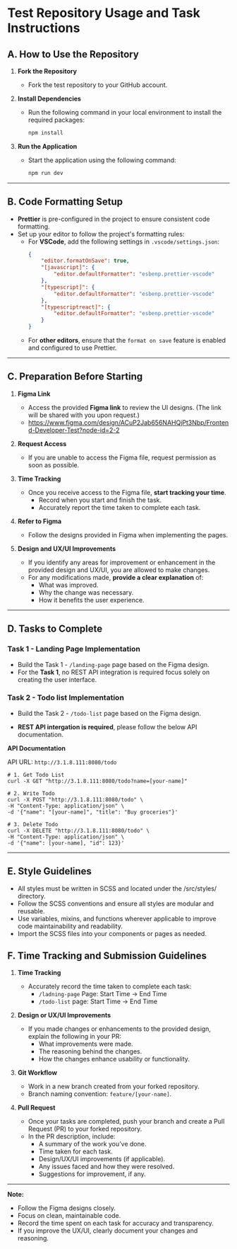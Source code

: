 # Test Repository Usage and Task Instructions

## A. **How to Use the Repository**

1. **Fork the Repository**

    - Fork the test repository to your GitHub account.

2. **Install Dependencies**

    - Run the following command in your local environment to install the required packages:
        ```bash
        npm install
        ```

3. **Run the Application**
    - Start the application using the following command:
        ```bash
        npm run dev
        ```

---

## B. **Code Formatting Setup**

- **Prettier** is pre-configured in the project to ensure consistent code formatting.
- Set up your editor to follow the project's formatting rules:
    - For **VSCode**, add the following settings in `.vscode/settings.json`:
        ```json
        {
            "editor.formatOnSave": true,
            "[javascript]": {
                "editor.defaultFormatter": "esbenp.prettier-vscode"
            },
            "[typescript]": {
                "editor.defaultFormatter": "esbenp.prettier-vscode"
            },
            "[typescriptreact]": {
                "editor.defaultFormatter": "esbenp.prettier-vscode"
            }
        }
        ```
    - For **other editors**, ensure that the `format on save` feature is enabled and configured to use Prettier.

---

## C. **Preparation Before Starting**

1. **Figma Link**
    - Access the provided **Figma link** to review the UI designs. (The link will be shared with you upon request.)
    - https://www.figma.com/design/ACuP2Jab656NAHQjPt3Nbp/Frontend-Developer-Test?node-id=2-2
2. **Request Access**

    - If you are unable to access the Figma file, request permission as soon as possible.

3. **Time Tracking**

    - Once you receive access to the Figma file, **start tracking your time**.
        - Record when you start and finish the task.
        - Accurately report the time taken to complete each task.

4. **Refer to Figma**

    - Follow the designs provided in Figma when implementing the pages.

5. **Design and UX/UI Improvements**
    - If you identify any areas for improvement or enhancement in the provided design and UX/UI, you are allowed to make changes.
    - For any modifications made, **provide a clear explanation** of:
        - What was improved.
        - Why the change was necessary.
        - How it benefits the user experience.

---

## D. **Tasks to Complete**

### **Task 1 - Landing Page Implementation**

- Build the Task 1 - `/landing-page` page based on the Figma design.
- For the **Task 1**, no REST API integration is required focus solely on creating the user interface.

### **Task 2 - Todo list Implementation**

- Build the Task 2 - `/todo-list` page based on the Figma design.

- **REST API intergation is required**, please follow the below API documentation.

**API Documentation**

API URL: `http://3.1.8.111:8080/todo`

```
# 1. Get Todo List
curl -X GET "http://3.1.8.111:8080/todo?name=[your-name]"

# 2. Write Todo
curl -X POST "http://3.1.8.111:8080/todo" \
-H "Content-Type: application/json" \
-d '{"name": "[your-name]", "title": "Buy groceries"}'

# 3. Delete Todo
curl -X DELETE "http://3.1.8.111:8080/todo" \
-H "Content-Type: application/json" \
-d '{"name": [your-name], "id": 123}'

```

---

## E. Style Guidelines

- All styles must be written in SCSS and located under the /src/styles/ directory.
- Follow the SCSS conventions and ensure all styles are modular and reusable.
- Use variables, mixins, and functions wherever applicable to improve code maintainability and readability.
- Import the SCSS files into your components or pages as needed.

## F. **Time Tracking and Submission Guidelines**

1. **Time Tracking**

    - Accurately record the time taken to complete each task:
        - `/ladning-page` Page: Start Time → End Time
        - `/todo-list` page: Start Time → End Time

2. **Design or UX/UI Improvements**

    - If you made changes or enhancements to the provided design, explain the following in your PR:
        - What improvements were made.
        - The reasoning behind the changes.
        - How the changes enhance usability or functionality.

3. **Git Workflow**

    - Work in a new branch created from your forked repository.
    - Branch naming convention: `feature/[your-name]`.

4. **Pull Request**
    - Once your tasks are completed, push your branch and create a Pull Request (PR) to your forked repository.
    - In the PR description, include:
        - A summary of the work you’ve done.
        - Time taken for each task.
        - Design/UX/UI improvements (if applicable).
        - Any issues faced and how they were resolved.
        - Suggestions for improvement, if any.

---

**Note:**

- Follow the Figma designs closely.
- Focus on clean, maintainable code.
- Record the time spent on each task for accuracy and transparency.
- If you improve the UX/UI, clearly document your changes and reasoning.
